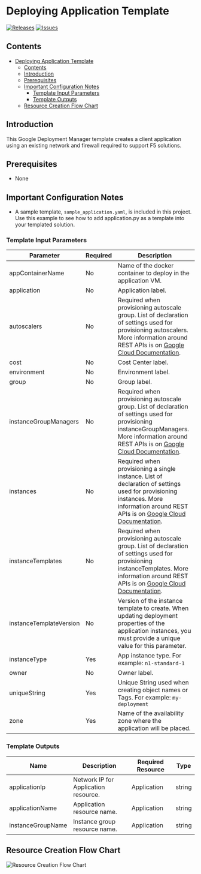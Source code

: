 # Deploying Application Template

[![Releases](https://img.shields.io/github/release/F5Networks/f5-google-gdm-templates-v2.svg)](https://github.com/F5Networks/f5-google-gdm-templates-v2/releases)
[![Issues](https://img.shields.io/github/issues/F5Networks/f5-google-gdm-templates-v2.svg)](https://github.com/F5Networks/f5-google-gdm-templates-v2/issues)

## Contents

- [Deploying Application Template](#deploying-application-template)
  - [Contents](#contents)
  - [Introduction](#introduction)
  - [Prerequisites](#prerequisites)
  - [Important Configuration Notes](#important-configuration-notes)
    - [Template Input Parameters](#template-input-parameters)
    - [Template Outputs](#template-outputs)
  - [Resource Creation Flow Chart](#resource-creation-flow-chart)

## Introduction

This Google Deployment Manager template creates a client application using an existing network and firewall required to support F5 solutions.

## Prerequisites

 - None

## Important Configuration Notes

 - A sample template, `sample_application.yaml`, is included in this project. Use this example to see how to add application.py as a template into your templated solution.

### Template Input Parameters

| Parameter | Required | Description |
| --- | --- | --- |
| appContainerName | No | Name of the docker container to deploy in the application VM. |
| application | No | Application label. |
| autoscalers | No | Required when provisioning autoscale group. List of declaration of settings used for provisioning autoscalers. More information around REST APIs is on [Google Cloud Documentation](https://cloud.google.com/compute/docs/reference/rest/v1/autoscalers). |
| cost | No | Cost Center label. |
| environment | No | Environment label. |
| group | No | Group label. |
| instanceGroupManagers | No | Required when provisioning autoscale group. List of declaration of settings used for provisioning instanceGroupManagers. More information around REST APIs is on [Google Cloud Documentation](https://cloud.google.com/compute/docs/reference/rest/v1/instanceGroupManagers). |
| instances | No | Required when provisioning a single instance. List of declaration of settings used for provisioning instances. More information around REST APIs is on [Google Cloud Documentation](https://cloud.google.com/compute/docs/reference/rest/v1/instances). |
| instanceTemplates | No | Required when provisioning autoscale group. List of declaration of settings used for provisioning instanceTemplates. More information around REST APIs is on [Google Cloud Documentation](https://cloud.google.com/compute/docs/reference/rest/v1/instanceTemplates). |
| instanceTemplateVersion | No | Version of the instance template to create. When updating deployment properties of the application instances, you must provide a unique value for this parameter. |
| instanceType | Yes | App instance type. For example: `n1-standard-1` |
| owner | No | Owner label. |
| uniqueString | Yes | Unique String used when creating object names or Tags. For example: `my-deployment` |
| zone | Yes | Name of the availability zone where the application will be placed. |

### Template Outputs

| Name | Description | Required Resource | Type |
| --- | --- | --- | --- |
| applicationIp | Network IP for Application resource. | Application | string |
| applicationName | Application resource name. | Application | string |
| instanceGroupName | Instance group resource name. | Application | string |

## Resource Creation Flow Chart

![Resource Creation Flow Chart](https://github.com/F5Networks/f5-google-gdm-templates-v2/blob/main/examples/images/google-application-module.png)
